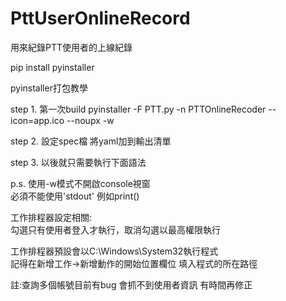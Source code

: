 # PttUserOnlineRecord
用來紀錄PTT使用者的上線紀錄


pip install pyinstaller

pyinstaller打包教學

step 1. 第一次build
pyinstaller -F PTT.py  -n PTTOnlineRecoder --icon=app.ico --noupx -w

step 2. 設定spec檔 將yaml加到輸出清單

step 3. 以後就只需要執行下面語法



p.s. 使用-w模式不開啟console視窗  
必須不能使用'stdout' 例如print()

工作排程器設定相關:  
勾選只有使用者登入才執行，取消勾選以最高權限執行

工作排程器預設會以C:\Windows\System32執行程式  
記得在新增工作->新增動作的開始位置欄位 填入程式的所在路徑



註:查詢多個帳號目前有bug 會抓不到使用者資訊 有時間再修正